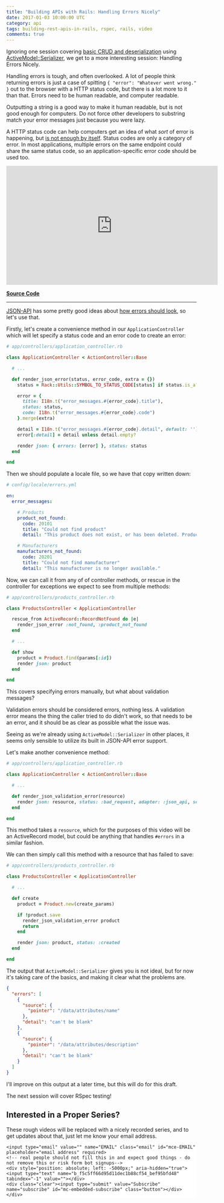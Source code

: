 ```yaml
---
title: "Building APIs with Rails: Handling Errors Nicely"
date: 2017-01-03 10:00:00 UTC
category: api
tags: building-rest-apis-in-rails, rspec, rails, video
comments: true
---
```


Ignoring one session covering [basic CRUD and deserialization](https://www.youtube.com/watch?v=GpNEbw33GL8) using [ActiveModel::Serializer](https://github.com/rails-api/active_model_serializers/blob/master/docs/general/deserialization.md
), we get to a more interesting session: Handling Errors Nicely.

Handling errors is tough, and often overlooked. A lot of people think returning errors is
just a case of spitting `{ "error": "Whatever went wrong." }` out to the browser with a HTTP
status code, but there is a lot more to it than that. Errors need to be human readable, and computer readable.

Outputting a string is a good way to make it human readable, but is not good enough for computers. Do not force other developers to substring match your error messages just because you were lazy.

A HTTP status code can help computers get an idea of what _sort_ of error is happening, but [is not enough by itself](https://phil.tech/http/2015/09/23/http-status-codes-are-not-enough/).
Status codes are only a category of error. In most applications, multiple errors on the same endpoint could
share the same status code, so an application-specific error code should be used too.

<iframe width="560" height="315" src="https://www.youtube.com/embed/bHUjkQz6hxI" frameborder="0" allowfullscreen></iframe>

**[Source Code](https://github.com/philsturgeon/livecoding-apisyouwonthate/tree/master/episode-06-handling-errors-nicely)**

<hr/>

[JSON-API](http://jsonapi.org/) has some pretty good ideas about [how errors should look](http://jsonapi.org/format/#errors), so let's use that.


Firstly, let's create a convenience method in our `ApplicationController` which will let specify a status code and an error code to create an error:

~~~ ruby
# app/controllers/application_controller.rb

class ApplicationController < ActionController::Base

  # ...

  def render_json_error(status, error_code, extra = {})
    status = Rack::Utils::SYMBOL_TO_STATUS_CODE[status] if status.is_a? Symbol

    error = {
      title: I18n.t("error_messages.#{error_code}.title"),
      status: status,
      code: I18n.t("error_messages.#{error_code}.code")
    }.merge(extra)

    detail = I18n.t("error_messages.#{error_code}.detail", default: '')
    error[:detail] = detail unless detail.empty?

    render json: { errors: [error] }, status: status
  end

end
~~~

Then we should populate a locale file, so we have that copy written down:

~~~ yaml
# config/locale/errors.yml

en:
  error_messages:

    # Products
    product_not_found:
      code: 20101
      title: "Could not find product"
      detail: "This product does not exist, or has been deleted. Product can be removed by manufacturers or admins."

    # Manufacturers
    manufacturers_not_found:
      code: 20201
      title: "Could not find manufacturer"
      detail: "This manufacturer is no longer available."
~~~

Now, we can call it from any of of controller methods, or rescue in the controller for exceptions we expect to see from multiple methods:

~~~ ruby
# app/controllers/products_controller.rb

class ProductsController < ApplicationController

  rescue_from ActiveRecord::RecordNotFound do |e|
    render_json_error :not_found, :product_not_found
  end

  # ...

  def show
    product = Product.find(params[:id])
    render json: product
  end

end
~~~

This covers specifying errors manually, but what about validation messages?

Validation errors should be considered errors, nothing less. A validation error means the thing the caller tried to do didn't work, so that needs to be an error, and it should be as clear as possible what the issue was.

Seeing as we're already using `ActiveModel::Serializer` in other places, it seems only sensible to utilize its built in JSON-API error support.

Let's make another convenience method:

~~~ ruby
# app/controllers/application_controller.rb

class ApplicationController < ActionController::Base

  # ...

  def render_json_validation_error(resource)
    render json: resource, status: :bad_request, adapter: :json_api, serializer: ActiveModel::Serializer::ErrorSerializer
  end

end
~~~

This method takes a `resource`, which for the purposes of this video will be an ActiveRecord model, but could be anything that handles `#errors` in a similar fashion.

We can then simply call this method with a resource that has failed to save:

~~~ ruby
# app/controllers/products_controller.rb

class ProductsController < ApplicationController

  # ...

  def create
    product = Product.new(create_params)

    if !product.save
      render_json_validation_error product
      return
    end

    render json: product, status: :created
  end

end
~~~

The output that `ActiveModel::Serializer` gives you is not ideal, but for now it's taking care of the basics, and making it clear
what the problems are.

~~~ json
{
  "errors": [
    {
      "source": {
        "pointer": "/data/attributes/name"
      },
      "detail": "can't be blank"
    },
    {
      "source": {
        "pointer": "/data/attributes/description"
      },
      "detail": "can't be blank"
    }
  ]
}
~~~

I'll improve on this output at a later time, but this will do for this draft.

The next session will cover RSpec testing!

## Interested in a Proper Series?

These rough videos will be replaced with a nicely recorded series, and to get updates about that, just let me know your email address.

<!-- Begin MailChimp Signup Form -->
<link href="//cdn-images.mailchimp.com/embedcode/horizontal-slim-10_7.css" rel="stylesheet" type="text/css">
<style type="text/css">
	#mc_embed_signup{background:#fff; clear:left; font:14px; width:100%;}
	/* Add your own MailChimp form style overrides in your site stylesheet or in this style block.
	   We recommend moving this block and the preceding CSS link to the HEAD of your HTML file. */
</style>
<div id="mc_embed_signup">
<form action="//apisyouwonthate.us10.list-manage.com/subscribe/post?u=f5c5ff66d95d11dec1b88cf54&amp;id=bef95bfd48" method="post" id="mc-embedded-subscribe-form" name="mc-embedded-subscribe-form" class="validate" target="_blank" novalidate>
    <div id="mc_embed_signup_scroll">

	<input type="email" value="" name="EMAIL" class="email" id="mce-EMAIL" placeholder="email address" required>
    <!-- real people should not fill this in and expect good things - do not remove this or risk form bot signups-->
    <div style="position: absolute; left: -5000px;" aria-hidden="true"><input type="text" name="b_f5c5ff66d95d11dec1b88cf54_bef95bfd48" tabindex="-1" value=""></div>
    <div class="clear"><input type="submit" value="Subscribe" name="subscribe" id="mc-embedded-subscribe" class="button"></div>
    </div>
</form>
</div>

<!--End mc_embed_signup-->
